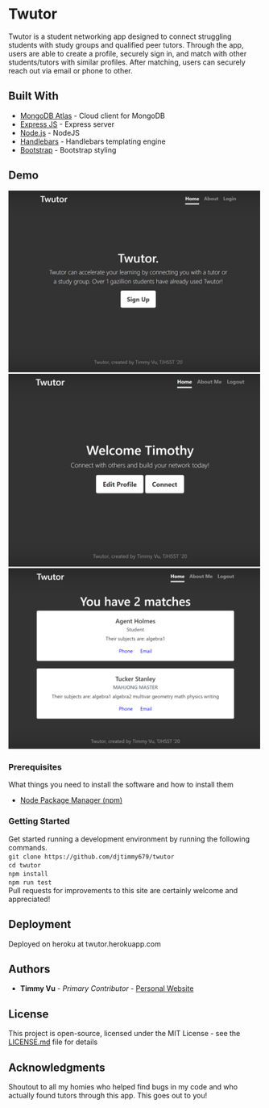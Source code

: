# Twutor

Twutor is a student networking app designed to connect struggling students with study groups and qualified peer tutors. Through the app, users are able to create a profile, securely sign in, and match with other students/tutors with similar profiles. After matching, users can securely reach out via email or phone to other. 

## Built With

* [MongoDB Atlas](https://www.mongodb.com/cloud/atlas) - Cloud client for MongoDB
* [Express JS](https://expressjs.com) - Express server
* [Node.js](https://nodejs.org) - NodeJS
* [Handlebars](https://handlebarsjs.com/) - Handlebars templating engine
* [Bootstrap](https://getbootstrap.com/) - Bootstrap styling

## Demo
<img src="/images/Home.PNG" width="500">
<img src="/images/userPortal.PNG" width="500">
<img src="/images/Matches.PNG" width="500">

### Prerequisites

What things you need to install the software and how to install them

* [Node Package Manager (npm)](npmjs.com) 

### Getting Started
Get started running a development environment by running the following commands. <br/>
`git clone https://github.com/djtimmy679/twutor` <br/>
`cd twutor` <br/>
`npm install` <br/>
`npm run test` <br/>
Pull requests for improvements to this site are certainly welcome and appreciated!
## Deployment

Deployed on heroku at twutor.herokuapp.com

## Authors

* **Timmy Vu** - *Primary Contributor* - [Personal Website](https://timothydvu.com)


## License

This project is open-source, licensed under the MIT License - see the [LICENSE.md](LICENSE.md) file for details

## Acknowledgments

Shoutout to all my homies who helped find bugs in my code and who actually found tutors through this app. This goes out to you!
